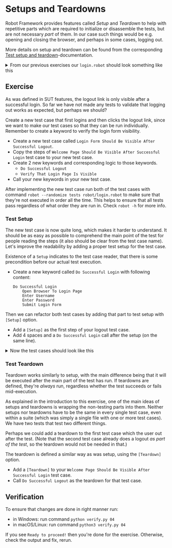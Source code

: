 # Setups and Teardowns

Robot Framework provides features called _Setup_ and _Teardown_ to help with repetitive parts
which are required to initialize or disassemble the tests, but are not necessary _part_ of them. In
our case such things would be e.g. opening and closing the browser, and perhaps in some cases, logging
out.

More details on setup and teardown can be found from the corresponding
[Test setup and teardown](http://robotframework.org/robotframework/latest/RobotFrameworkUserGuide.html#test-setup-and-teardown)-documentation.

<details>
    <summary>From our previous exercises our <code>login.robot</code> should look something like this</summary>

```robot
*** Settings ***
Library    Browser

*** Variables ***
${URL} =    http://localhost:7272
${USERNAME} =    demo
${PASSWORD} =    mode

*** Test Cases ***

Welcome Page Should Be Visible After Successful Login
    Open Browser To Login Page
    Enter Username
    Enter Password
    Submit Login Form
    Verify That Welcome Page Is Visible

*** Keywords ***

Open Browser To Login Page
    New Browser    headless=${FALSE}
    New Page    ${URL}

Enter Username
    Fill Text    id=username_field    ${USERNAME}

Enter Password
    Fill Secret    id=password_field    ${PASSWORD}

Submit Login Form
    Click    id=login_button

Verify That Welcome Page Is Visible
    Get Text    body    contains    Welcome Page
    Get Url    ==    ${URL}/welcome.html
    Get Title    ==    Welcome Page
```

</details>

## Exercise

As was defined in SUT features, the logout link is only visible after a successful login. So far we
have not made any tests to validate that logging out works as expected, but perhaps we should?

Create a new test case that first logins and then clicks the logout link, since we want to
make our test cases so that they can be run individually. Remember to create a keyword to
verify the login form visibility.

- Create a new test case called `Login Form Should Be Visible After Successful Logout`.
- Copy the steps of `Welcome Page Should Be Visible After Successful Login` test case to your new test case.
- Create 2 new keywords and corresponding logic to those keywords.
    - `Do Successful Logout`
    - `Verify That Login Page Is Visible`
- Call your new keywords in your new test case.

After implementing the new test case run both of the test cases with command
`robot --randomize tests robot/login.robot` to make sure that they're not executed in order all the
time. This helps to ensure that all tests pass regardless of what order they are run in. Check
`robot -h` for more info.

### Test Setup

The new test case is now quite long, which makes it harder to understand. It should be as easy as possible
to comprehend the main point of the test for people reading the steps (it also should be clear from the
test case name). Let's improve the readability by adding a proper test setup for the test case.

Existence of a `Setup` indicates to the test case reader, that there is some precondition before our
actual test execution.

- Create a new keyword called `Do Successful Login` with following content:

    ```robot
    Do Successful Login
        Open Browser To Login Page
        Enter Username
        Enter Password
        Submit Login Form
    ```

Then we can refactor both test cases by adding that part to test setup with `[Setup]` option.

- Add a `[Setup]` as the first step of your logout test case.
- Add 4 spaces and a `Do Successful Login` call after the setup (on the same line).

<details>
    <summary>Now the test cases should look like this</summary>

```robot
Login Form Should Be Visible After Successful Logout
    [Setup]    Do Successful Login
    # rest of the implementation
```

*Pro-tip:* `#` starts a comment line for Robot Framework. Nothing after it (on that line) will be executed.

</details>

### Test Teardown

Teardown works similarly to setup, with the main difference being that it will be executed after the
main part of the test has run. If teardowns are defined, they're _always_ run, regardless whether the
test succeeds or fails mid-execution.

As explained in the introduction to this exercise, one of the main ideas of setups and teardowns is
wrapping the non-testing parts into them. Neither setups nor teardowns have to be the same in every
single test case, even within a suite (which was simply a single file with one or more test cases).
We have two tests that test two different things.

Perhaps we could add a teardown to the first test case which the user out after the test. (Note that
the second test case already does a logout _as part of the test_, so the teardown would not be needed
in that.)

The teardown is defined a similar way as was setup, using the `[Teardown]` option.

- Add a `[Teardown]` to your `Welcome Page Should Be Visible After Successful Login` test case.
- Call `Do Successful Logout` as the teardown for that test case.

## Verification

To ensure that changes are done in right manner run:

- in Windows: run command `python verify.py 04`
- in macOS/Linux: run command `python3 verify.py 04`

If you see `Ready to proceed!` then you're done for the exercise. Otherwise, check the output and fix, rerun.
